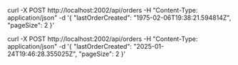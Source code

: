 



curl  -X POST http://localhost:2002/api/orders  -H "Content-Type: application/json"  -d '{ "lastOrderCreated": "1975-02-06T19:38:21.594814Z", "pageSize": 2   }'


curl  -X POST http://localhost:2002/api/orders  -H "Content-Type: application/json"  -d '{ "lastOrderCreated": "2025-01-24T19:46:28.355025Z", "pageSize": 2    }'



